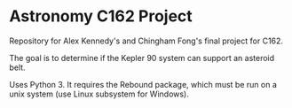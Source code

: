 # Astronomy C162 Project

Repository for Alex Kennedy's and Chingham Fong's final project for C162. 

The goal is to determine if the Kepler 90 system can support an asteroid belt. 

Uses Python 3. It requires the Rebound package, which must be run on a unix system (use Linux subsystem for Windows). 